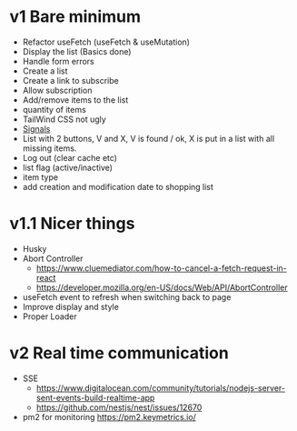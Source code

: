 # v1 Bare minimum

- Refactor useFetch (useFetch & useMutation)
- Display the list (Basics done)
- Handle form errors
- Create a list
- Create a link to subscribe
- Allow subscription
- Add/remove items to the list
- quantity of items
- TailWind CSS not ugly
- [Signals](https://preactjs.com/guide/v10/signals/)
- List with 2 buttons, V and X, V is found / ok, X is put in a list with all missing items.
- Log out (clear cache etc)
- list flag (active/inactive)
- item type
- add creation and modification date to shopping list

# v1.1 Nicer things

- Husky
- Abort Controller
    - https://www.cluemediator.com/how-to-cancel-a-fetch-request-in-react
    - https://developer.mozilla.org/en-US/docs/Web/API/AbortController
- useFetch event to refresh when switching back to page
- Improve display and style
- Proper Loader

# v2 Real time communication

- SSE
    - https://www.digitalocean.com/community/tutorials/nodejs-server-sent-events-build-realtime-app
    - https://github.com/nestjs/nest/issues/12670
- pm2 for monitoring https://pm2.keymetrics.io/
